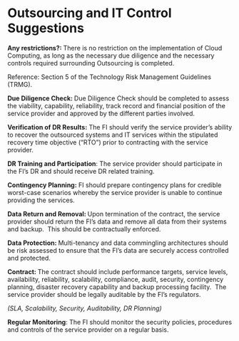 # Outsourcing and IT Control Suggestions
<p><b>Any restrictions?: </b>There is no restriction on the implementation of Cloud Computing, as long as the necessary due diligence and the necessary controls required surrounding Outsourcing is completed.<u></u><u></u></p>
<p>Reference: Section 5 of the Technology Risk Management Guidelines (TRMG).<u></u><u></u></p>
<p><b>Due Diligence Check: </b>Due Diligence Check should be completed to assess the viability, capability, reliability, track record and financial position of the service provider and approved by the different parties involved.<u></u><u></u></p>
<p><b>Verification of DR Results:</b> The FI should verify the service provider’s ability to recover the outsourced systems and IT services within the stipulated recovery time objective (“RTO”) prior to contracting with the service provider.<u></u><u></u></p>
<p><b>DR Training and Participation</b>: The service provider should participate in the FI’s DR and should receive DR related training.<u></u><u></u></p>
<p><b>Contingency Planning:</b> FI should prepare contingency plans for credible worst-case scenarios whereby the service provider is unable to continue providing the services.<u></u><u></u></p>
<p><b>Data Return and Removal: </b>Upon termination of the contract, the service provider should return the FI’s data and remove all data from their systems and backup.  This should be contractually enforced.<u></u><u></u></p>
<p><b>Data Protection: </b>Multi-tenancy and data commingling architectures should be risk assessed to ensure that the FI’s data are securely access controlled and protected.<b><u></u><u></u></b></p>
<p><b>Contract: </b>The contract should include performance targets, service levels, availability, reliability, scalability, compliance, audit, security, contingency planning, disaster recovery capability and backup processing facility.  The service provider should be legally auditable by the FI’s regulators.<u></u><u></u></p>
<p><i>(SLA, Scalability, Security, Auditability, DR Planning)<u></u><u></u></i></p>
<p><b>Regular Monitoring</b>: The FI should monitor the security policies, procedures and controls of the service provider on a regular basis.</p>
